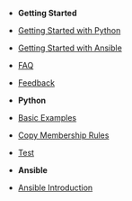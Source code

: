 - **Getting Started**
- [Getting Started with Python](common/python-getting-started.md)
- [Getting Started with Ansible](common/ansible-getting-started.md)
- [FAQ](common/faq.md)
- [Feedback](common/feedback.md)


- **Python**
- [Basic Examples](bcf/python-basic-examples.md)
- [Copy Membership Rules](bcf/python-copyMembershipRules.md)
- [Test](posts/test.md)


- **Ansible**
- [Ansible Introduction](bcf/ansible-getting-started.md)

